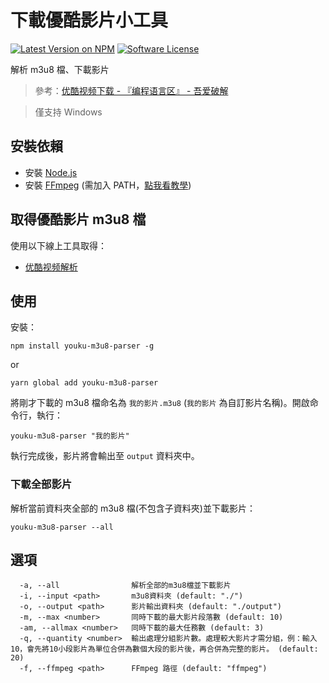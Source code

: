 # 下載優酷影片小工具

[![Latest Version on NPM][ico-version]][link-npmjs]
[![Software License][ico-license]](LICENSE)

解析 m3u8 檔、下載影片

> 參考：[优酷视频下载 - 『编程语言区』  - 吾爱破解](https://www.52pojie.cn/thread-571855-1-1.html)

> 僅支持 Windows

## 安裝依賴

* 安裝 [Node.js](https://nodejs.org/en/)
* 安裝 [FFmpeg](https://www.ffmpeg.org/download.html) (需加入 PATH，[點我看教學](https://jsnwork.kiiuo.com/archives/2705/ffmpeg-windows-安裝/))

## 取得優酷影片 m3u8 檔

使用以下線上工具取得：

<!-- * [Tubeninja.Net](https://www.tubeninja.net/) -->
* [优酷视频解析](https://www.parsevideo.com/youku/)

## 使用

安裝：

```
npm install youku-m3u8-parser -g
```
or
```
yarn global add youku-m3u8-parser
```

將剛才下載的 m3u8 檔命名為 `我的影片.m3u8` (`我的影片` 為自訂影片名稱)。開啟命令行，執行：

```
youku-m3u8-parser "我的影片"
```

執行完成後，影片將會輸出至 `output` 資料夾中。

### 下載全部影片

解析當前資料夾全部的 m3u8 檔(不包含子資料夾)並下載影片：

```
youku-m3u8-parser --all
```

## 選項

```
  -a, --all                解析全部的m3u8檔並下載影片
  -i, --input <path>       m3u8資料夾 (default: "./")
  -o, --output <path>      影片輸出資料夾 (default: "./output")
  -m, --max <number>       同時下載的最大影片段落數 (default: 10)
  -am, --allmax <number>   同時下載的最大任務數 (default: 3)
  -q, --quantity <number>  輸出處理分組影片數。處理較大影片才需分組，例：輸入10，會先將10小段影片為單位合併為數個大段的影片後，再合併為完整的影片。 (default: 20)
  -f, --ffmpeg <path>      FFmpeg 路徑 (default: "ffmpeg")
```

[ico-version]: https://img.shields.io/npm/v/youku-m3u8-parser.svg
[ico-license]: https://img.shields.io/github/license/ycs77/youku-m3u8-parser.svg

[link-npmjs]: https://www.npmjs.com/package/youku-m3u8-parser
